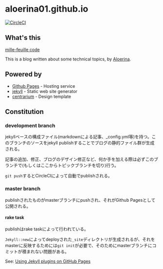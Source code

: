 # aloerina01.github.io

[![CircleCI](https://circleci.com/gh/aloerina01/aloerina01.github.io/tree/development.svg?style=svg)](https://circleci.com/gh/aloerina01/aloerina01.github.io/tree/development)


## What's this
[mille-feuille code](https://aloerina01.github.io/)

This is a blog written about some technical topics, by [Aloerina](https://twitter.com/aloerina_).


## Powered by

* [Github Pages](https://pages.github.com/) - Hosting service
* [jekyll](https://jekyllrb.com/) - Static web site generator
* [centrarium](https://github.com/bencentra/centrarium) - Design template


## Constitution

### development branch
jekyllベースの構成ファイル(markdownによる記事、_config.yml等)を持つ。このブランチのソースをjekyll publishすることでブログの静的ファイル群が生成される。

記事の追加、修正、ブログのデザイン修正など、何か手を加える際は必ずこのブランチで(もしくはここからトピックブランチを切り)行う。

`git push`するとCircleCIによって自動でpublishされる。

### master branch

publishされたものがmasterブランチにpushされ、それがGithub Pagesとして公開される。

#### rake task
publishはrake taskによって行われている。

`Jekyll::new`によってdeployされた`_site`ディレクトリが生成されるが、それをmasterに反映するためには`git init`が必要で、そのためにmasterブランチにコミットが積まれない問題がある。

See: [Using Jekyll plugins on GitHub Pages](http://ixti.net/software/2013/01/28/using-jekyll-plugins-on-github-pages.html)